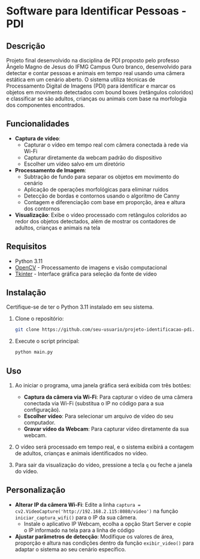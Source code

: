 # Software para Identificar Pessoas - PDI

## Descrição

Projeto final desenvolvido na disciplina de PDI proposto pelo professo Ângelo Magno de Jesus do IFMG Campus Ouro branco, desenvolvido para detectar e contar pessoas e animais em tempo real usando uma câmera estática em um cenário aberto. O sistema utiliza técnicas de Processamento Digital de Imagens (PDI) para identificar e marcar os objetos em movimento detectados com bound boxes (retângulos coloridos) e classificar se são adultos, crianças ou animais com base na morfologia dos componentes encontrados. 

## Funcionalidades

- **Captura de vídeo**:
  - Capturar o vídeo em tempo real com câmera conectada à rede via Wi-Fi
  - Capturar diretamente da webcam padrão do dispositivo
  - Escolher um vídeo salvo em um diretório
- **Processamento de Imagem**:
  - Subtração de fundo para separar os objetos em movimento do cenário
  - Aplicação de operações morfológicas para eliminar ruídos
  - Detecção de bordas e contornos usando o algoritmo de Canny
  - Contagem e diferenciação com base em proporção, área e altura dos contornos
- **Visualização**: Exibe o vídeo processado com retângulos coloridos ao redor dos objetos detectados, além de mostrar os contadores de adultos, crianças e animais na tela

## Requisitos

- Python 3.11
- [OpenCV](https://opencv.org/) - Processamento de imagens e visão computacional
- [Tkinter](https://docs.python.org/3/library/tkinter.html) - Interface gráfica para seleção da fonte de vídeo

## Instalação

Certifique-se de ter o Python 3.11 instalado em seu sistema.

1. Clone o repositório:

    ```bash
    git clone https://github.com/seu-usuario/projeto-identificacao-pdi.git
    ```
2. Execute o script principal:

    ```bash
    python main.py
    ```

## Uso

1. Ao iniciar o programa, uma janela gráfica será exibida com três botões:
   - **Captura da câmera via Wi-Fi**: Para capturar o vídeo de uma câmera conectada via Wi-Fi (substitua o IP no código para a sua configuração).
   - **Escolher vídeo**: Para selecionar um arquivo de vídeo do seu computador.
   - **Gravar vídeo da Webcam**: Para capturar vídeo diretamente da sua webcam.

2. O vídeo será processado em tempo real, e o sistema exibirá a contagem de adultos, crianças e animais identificados no vídeo.

3. Para sair da visualização do vídeo, pressione a tecla `q` ou feche a janela do vídeo.

## Personalização

- **Alterar IP da câmera Wi-Fi**: Edite a linha `captura = cv2.VideoCapture('http://192.168.2.115:8080/video')` na função `iniciar_captura_wifi()` para o IP da sua câmera.
  - Instale o aplicativo IP Webcam, ecolha a opção Start Server e copie o IP informado na tela para a linha de código
- **Ajustar parâmetros de detecção**: Modifique os valores de área, proporção e altura nas condições dentro da função `exibir_video()` para adaptar o sistema ao seu cenário específico.

